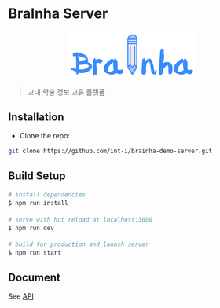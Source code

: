 # BraInha Server

<p align="center"><img src="./assets/logo.png" width="256px" alt="Logo"></p>

> 교내 학술 정보 교류 플랫폼

## Installation

- Clone the repo:

```bash
git clone https://github.com/int-i/brainha-demo-server.git
```

## Build Setup

```bash
# install dependencies
$ npm run install

# serve with hot reload at localhost:3000
$ npm run dev

# build for production and launch server
$ npm run start
```

## Document

See [API](./API.md)
